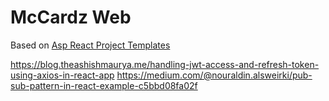# McCardz Web

Based on [Asp React Project Templates](https://www.nuget.org/packages/Asp.React.Project.Templates)

https://blog.theashishmaurya.me/handling-jwt-access-and-refresh-token-using-axios-in-react-app
https://medium.com/@nouraldin.alsweirki/pub-sub-pattern-in-react-example-c5bbd08fa02f